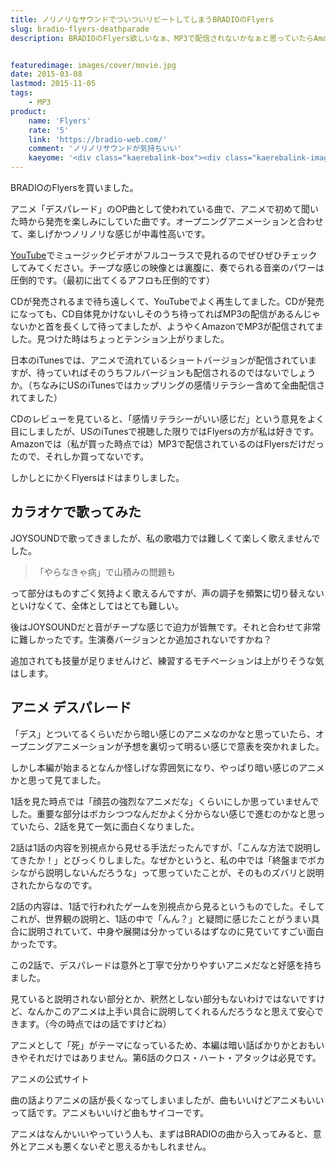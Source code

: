 ```yaml
---
title: ノリノリなサウンドでついついリピートしてしまうBRADIOのFlyers
slug: bradio-flyers-deathparade
description: BRADIOのFlyers欲しいなぁ、MP3で配信されないかなぁと思っていたらAmazonで配信が始まったようです。アニメ「デスパレード」のOP曲なのですが、聴いていると自然と体が踊りだすような、そんなノリノリな曲です。


featuredimage: images/cover/movie.jpg
date: 2015-03-08
lastmod: 2015-11-05
tags: 
    - MP3
product:
    name: 'Flyers'
    rate: '5'
    link: 'https://bradio-web.com/'
    comment: 'ノリノリサウンドが気持ちいい'
    kaeyome: '<div class="kaerebalink-box"><div class="kaerebalink-image"><a href="https://www.amazon.co.jp/exec/obidos/ASIN/B00R6M7HCO/illusionspace-22/ref=nosim/" rel="nofollow" target="_blank"><img src="https://ecx.images-amazon.com/images/I/61RuygNDsNL._SL160_.jpg" style="border: none;" /></a></div><div class="kaerebalink-info"><div class="kaerebalink-name"><a href="https://www.amazon.co.jp/exec/obidos/ASIN/B00R6M7HCO/illusionspace-22/ref=nosim/" rel="nofollow" target="_blank">Flyers</a><div class="kaerebalink-powered-date">posted with <a href="https://kaereba.com" rel="nofollow" target="_blank">カエレバ</a></div></div><div class="kaerebalink-detail">BRADIO HERO MUSIC ENTERTAINMENT 2015-02-25    </div><div class="kaerebalink-link1"><div class="shoplinkamazon"><a href="https://www.amazon.co.jp/gp/search?keywords=Flyers%20bradio&__mk_ja_JP=%83J%83%5E%83J%83i&tag=illusionspace-22" rel="nofollow" target="_blank">Amazon</a></div><div class="shoplinkrakuten"><a href="https://hb.afl.rakuten.co.jp/hgc/0e95387f.f2aef20d.0e953880.25e412bd/?pc=http%3A%2F%2Fsearch.rakuten.co.jp%2Fsearch%2Fmall%2FFlyers%2520bradio%2F-%2Ff.1-p.1-s.1-sf.0-st.A-v.2%3Fx%3D0%26scid%3Daf_ich_link_urltxt%26m%3Dhttp%3A%2F%2Fm.rakuten.co.jp%2F" rel="nofollow" target="_blank">楽天市場</a></div><div class="shoplinkyahoo"><a href="https://ck.jp.ap.valuecommerce.com/servlet/referral?sid=3085416&pid=882193779&vc_url=http%3A%2F%2Fsearch.shopping.yahoo.co.jp%2Fsearch%3Fp%3DFlyers%2520bradio" rel="nofollow"  target="_blank">Yahooショッピング<img src="https://ad.jp.ap.valuecommerce.com/servlet/gifbanner?sid=3085416&pid=882193779" height="1" width="1" border="0"></a></div></div></div><div class="booklink-footer" style="clear: left"></div></div>'
---
```


BRADIOのFlyersを買いました。

アニメ「デスパレード」のOP曲として使われている曲で、アニメで初めて聞いた時から発売を楽しみにしていた曲です。オープニングアニメーションと合わせて、楽しげかつノリノリな感じが中毒性高いです。

<a href="https://www.youtube.com/watch?v=9wh8FgsEtNQ">YouTube</a>でミュージックビデオがフルコーラスで見れるのでぜひぜひチェックしてみてください。チープな感じの映像とは裏腹に、奏でられる音楽のパワーは圧倒的です。（最初に出てくるアフロも圧倒的です）

CDが発売されるまで待ち遠しくて、YouTubeでよく再生してました。CDが発売になっても、CD自体見かけないしそのうち待ってればMP3の配信があるんじゃないかと首を長くして待ってましたが、ようやくAmazonでMP3が配信されてました。見つけた時はちょっとテンション上がりました。

日本のiTunesでは、アニメで流れているショートバージョンが配信されていますが、待っていればそのうちフルバージョンも配信されるのではないでしょうか。（ちなみにUSのiTunesではカップリングの感情リテラシー含めて全曲配信されてました）

CDのレビューを見ていると、「感情リテラシーがいい感じだ」という意見をよく目にしましたが、USのiTunesで視聴した限りではFlyersの方が私は好きです。Amazonでは（私が買った時点では）MP3で配信されているのはFlyersだけだったので、それしか買ってないです。

しかしとにかくFlyersはドはまりしました。


## カラオケで歌ってみた


JOYSOUNDで歌ってきましたが、私の歌唱力では難しくて楽しく歌えませんでした。

<blockquote>
  「やらなきゃ病」で山積みの問題も

</blockquote>
って部分はものすごく気持よく歌えるんですが、声の調子を頻繁に切り替えないといけなくて、全体としてはとても難しい。

後はJOYSOUNDだと音がチープな感じで迫力が皆無です。それと合わせて非常に難しかったです。生演奏バージョンとか追加されないですかね？

追加されても技量が足りませんけど、練習するモチベーションは上がりそうな気はします。


## アニメ デスパレード


「デス」とついてるくらいだから暗い感じのアニメなのかなと思っていたら、オープニングアニメーションが予想を裏切って明るい感じで意表を突かれました。

しかし本編が始まるとなんか怪しげな雰囲気になり、やっぱり暗い感じのアニメかと思って見てました。

1話を見た時点では「顔芸の強烈なアニメだな」くらいにしか思っていませんでした。重要な部分はボカシつつなんだかよく分からない感じで進むのかなと思っていたら、2話を見て一気に面白くなりました。

2話は1話の内容を別視点から見せる手法だったんですが、「こんな方法で説明してきたか！」とびっくりしました。なぜかというと、私の中では「終盤までボカシながら説明しないんだろうな」って思っていたことが、そのものズバリと説明されたからなのです。

2話の内容は、1話で行われたゲームを別視点から見るというものでした。そしてこれが、世界観の説明と、1話の中で「んん？」と疑問に感じたことがうまい具合に説明されていて、中身や展開は分かっているはずなのに見ていてすごい面白かったです。

この2話で、デスパレードは意外と丁寧で分かりやすいアニメだなと好感を持ちました。

見ていると説明されない部分とか、釈然としない部分もないわけではないですけど、なんかこのアニメは上手い具合に説明してくれるんだろうなと思えて安心できます。（今の時点ではの話ですけどね）

アニメとして「死」がテーマになっているため、本編は暗い話ばかりかとおもいきやそれだけではありません。第6話のクロス・ハート・アタックは必見です。

アニメの公式サイト

曲の話よりアニメの話が長くなってしまいましたが、曲もいいけどアニメもいいって話です。アニメもいいけど曲もサイコーです。

アニメはなんかいいやっていう人も、まずはBRADIOの曲から入ってみると、意外とアニメも悪くないぞと思えるかもしれません。


  